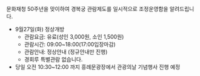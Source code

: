 문화재청 50주년을 맞이하여 경복궁 관람제도를 일시적으로 조정운영함을 알려드립니다.
- 9월27일(화) 정상개방
  - 관람요금: 유료(성인 3,000원, 소인 1,500원)
  - 관람시간: 09:00~18:00(17:00입장마감)
  - 관람안내: 정상안내 (정규안내만 진행)
  - 경회루 특별관람 없습니다.
- 당일 오전 10:30~12:00 까지 흥례문광장에서 관광의날 기념행사 진행 예정